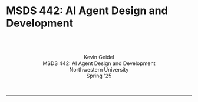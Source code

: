 # MSDS 442: AI Agent Design and Development

<br><br>

<div align=center>

Kevin Geidel <br>
MSDS 442: AI Agent Design and Development<br>
Northwestern University<br>
Spring '25
<br>
</div>
<br>
</p>
<hr>

